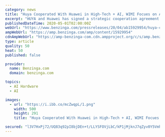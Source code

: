 ```yaml
---
category: news
title: "Huya Cooperated With Huawei in High-Tech + AI, WIMI Focues on AR + Live Broadcast System"
excerpt: "HUYA and Huawei has signed a strategic cooperation agreement to establish the omni-directional depth cooperation relationship, and will set up a “joint innovation"
publishedDateTime: 2020-05-01T02:00:00Z
webUrl: "https://www.benzinga.com/pressreleases/20/04/ab15929954/huya-cooperated-with-huawei-in-high-tech-ai-wimi-focues-on-ar-live-broadcast-system"
ampWebUrl: "https://amp.benzinga.com/amp/content/15929954"
cdnAmpWebUrl: "https://amp-benzinga-com.cdn.ampproject.org/c/s/amp.benzinga.com/amp/content/15929954"
type: article
quality: 50
heat: 50
published: false

provider:
  name: Benzinga.com
  domain: benzinga.com

topics:
  - AI Hardware
  - AI

images:
  - url: "https://i.ibb.co/mcZwqpL/1.png"
    width: 500
    height: 291
    title: "Huya Cooperated With Huawei in High-Tech + AI, WIMI Focues on AR + Live Broadcast System"

secured: "l3V7HxPj72/UQ83q92pI8bjDEn+t/LLYSFOVjLbC/kP1jMjknJ7qZyv0Y5VmhId4KiwWmOX8oAawcKM4E510V1hFUhW1ohhyiXmvAdEJUGoeSfAl/kiktF7Ky8RUHHnpPA8nIquSs6dF4ezZAvdSC3O5cxVsBdJ3RKqPEWECxA8INlDVWWSX/gke5maTO5MGEPMKgJDHBcDgT/S/FoBcmnJg4G6F5Sjtivy4yVZDpia6bdYenvxGD2Qq8H9UPtQxYoCaGqBz7M0+RGD+7/zgKIE4W/r7eHqXgZ5grQcErejYyhAFWjiykIL0YMR7+9qQ;z/NlN4aTpr236347ijlkTw=="
---
```


